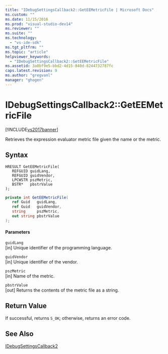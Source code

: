```yaml
---
title: "IDebugSettingsCallback2::GetEEMetricFile | Microsoft Docs"
ms.custom: ""
ms.date: 11/15/2016
ms.prod: "visual-studio-dev14"
ms.reviewer: ""
ms.suite: ""
ms.technology: 
  - "vs-ide-sdk"
ms.tgt_pltfrm: ""
ms.topic: "article"
helpviewer_keywords: 
  - "IDebugSettingsCallback2::GetEEMetricFile"
ms.assetid: 3a0bf9e5-bbd2-4d15-840d-8244732787fc
caps.latest.revision: 9
ms.author: "gregvanl"
manager: "ghogen"
---
```

# IDebugSettingsCallback2::GetEEMetricFile
[!INCLUDE[vs2017banner](../../../includes/vs2017banner.md)]

Retrieves the expression evaluator metric file given the name or the metric.  
  
## Syntax  
  
```cpp#  
HRESULT GetEEMetricFile(  
   REFGUID guidLang,  
   REFGUID guidVendor,  
   LPCWSTR pszMetric,  
   BSTR*   pbstrValue  
);  
```  
  
```csharp  
private int GetEEMetricFile(  
   ref Guid   guidLang,  
   ref Guid   guidVendor,  
   string     pszMetric,  
   out string pbstrValue  
);  
```  
  
#### Parameters  
 `guidLang`  
 [in] Unique identifier of the programming language.  
  
 `guidVendor`  
 [in] Unique identifier of the vendor.  
  
 `pszMetric`  
 [in] Name of the metric.  
  
 `pbstrValue`  
 [out] Returns the contents of the metric file as a string.  
  
## Return Value  
 If successful, returns `S_OK`; otherwise, returns an error code.  
  
## See Also  
 [IDebugSettingsCallback2](../../../extensibility/debugger/reference/idebugsettingscallback2.md)

